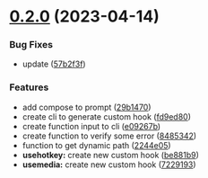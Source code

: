 # [0.2.0](https://github.com/mmartinsoliv/easy-hooks-ts/compare/v0.1.2...v0.2.0) (2023-04-14)


### Bug Fixes

* update ([57b2f3f](https://github.com/mmartinsoliv/easy-hooks-ts/commit/57b2f3fcbe894dadd9d8b078dece3394a4fbe9da))


### Features

* add compose to prompt ([29b1470](https://github.com/mmartinsoliv/easy-hooks-ts/commit/29b14704bd0c86e7a83669e51709b1c4de5eea34))
* create cli to generate custom hook ([fd9ed80](https://github.com/mmartinsoliv/easy-hooks-ts/commit/fd9ed8050e56fcd13cb0facf93caeba2579ff433))
* create function input to cli ([e09267b](https://github.com/mmartinsoliv/easy-hooks-ts/commit/e09267be28c001eab71600d16ade2fc0d4b0a8ef))
* create function to verify some error ([8485342](https://github.com/mmartinsoliv/easy-hooks-ts/commit/84853424e8bf32d7bb9d7d3042339ce417cbfa43))
* function to get dynamic path ([2244e05](https://github.com/mmartinsoliv/easy-hooks-ts/commit/2244e05844987df7a7b1aae8c7e9cdde04eb71fe))
* **usehotkey:** create new custom hook ([be881b9](https://github.com/mmartinsoliv/easy-hooks-ts/commit/be881b9f4198282e36b77ccb4cc5984de5cdb382))
* **usemedia:** create new custom hook ([7229193](https://github.com/mmartinsoliv/easy-hooks-ts/commit/7229193ee1fed80d37276c704a4dcee4cbba2362))
